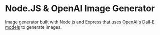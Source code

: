 # Node.JS & OpenAI Image Generator

Image generator built with Node.js and Express that uses [OpenAI's Dall-E models](https://beta.openai.com/docs/guides/images) to generate images.